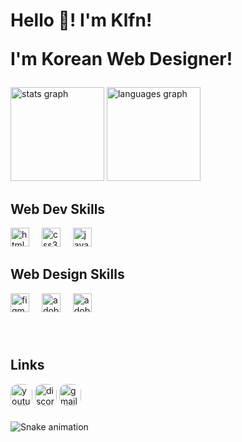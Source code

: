<h1 align="left">Hello 👋! I'm Klfn!<br><p>I'm Korean Web Designer!</p></h2>

###

<div align="left">
  <img src="https://github-readme-stats.vercel.app/api?username=klf-n&hide_title=false&hide_rank=false&show_icons=true&include_all_commits=true&count_private=true&disable_animations=false&theme=dracula&locale=en&hide_border=false" height="150" alt="stats graph"  />
  <img src="https://github-readme-stats.vercel.app/api/top-langs?username=klf-n&locale=en&hide_title=false&layout=compact&card_width=320&langs_count=5&theme=dracula&hide_border=false" height="150" alt="languages graph"  />
</div>

###

<h2>Web Dev Skills</h2>
<div align="left">
  <img src="https://cdn.jsdelivr.net/gh/devicons/devicon/icons/html5/html5-original.svg" height="30" alt="html5 logo"  />
  <img width="12" />
  <img src="https://cdn.jsdelivr.net/gh/devicons/devicon/icons/css3/css3-original.svg"  height="30" alt="css3 logo"  />
  <img width="12" />
  <img src="https://cdn.jsdelivr.net/gh/devicons/devicon/icons/javascript/javascript-original.svg" height="30" alt="javascript logo"  />
  <img width="12" />
  
  ###
  
  <h2>Web Design Skills</h2>
  
  <img src="https://cdn.icon-icons.com/icons2/2429/PNG/512/figma_logo_icon_147289.png" height="30" alt="figma logo"  />
  <img width="12" />
    <img src="https://upload.wikimedia.org/wikipedia/commons/thumb/a/af/Adobe_Photoshop_CC_icon.svg/2101px-Adobe_Photoshop_CC_icon.svg.png" height="30" alt="adobeps logo"  />
  <img width="12" />
      <img src="https://upload.wikimedia.org/wikipedia/commons/thumb/c/c2/Adobe_XD_CC_icon.svg/2101px-Adobe_XD_CC_icon.svg.png" height="30" alt="adobexd logo"  />
  <img width="12" />
</div>

###
<br>
<h2>Links</h2>
<div align="left">
  <a href="https://www.youtube.com/@Moshikkangye"><img src="https://img.shields.io/static/v1?message=@Moshikkangye&logo=youtube&label=&color=FF0000&logoColor=white&labelColor=&style=for-the-badge" height="35" alt="youtube logo" style="border-radius: 12px;"  /></a>

  <img src="https://img.shields.io/static/v1?message=klfn&logo=discord&label=&color=7289DA&logoColor=white&labelColor=&style=for-the-badge" height="35" alt="discord logo" style="border-radius: 12px;"  />
  <a href="mailto:go.zip@klfn.dev"><img src="https://img.shields.io/static/v1?message=go.zip@klfn.dev&logo=gmail&label=&color=454545&logoColor=white&labelColor=&style=for-the-badge" height="35" alt="gmail logo" style="border-radius: 12px;"  /><a>

###


<img src="https://cdn.discordapp.com/attachments/913407821335367721/1124218821209751614/github-user-contribution.svg" alt="Snake animation" />

###
